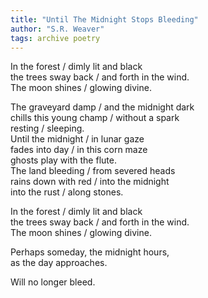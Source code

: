 ```yaml
---
title: "Until The Midnight Stops Bleeding"
author: "S.R. Weaver"
tags: archive poetry
---
```

In the forest / dimly lit and black<br />
the trees sway back / and forth in the wind.<br />
The moon shines / glowing divine.

The graveyard damp / and the midnight dark<br />
chills this young champ / without a spark<br />
resting / sleeping.<br />
Until the midnight / in lunar gaze<br />
fades into day / in this corn maze<br />
ghosts play with the flute.<br />
The land bleeding / from severed heads<br />
rains down with red / into the midnight<br />
into the rust / along stones.

In the forest / dimly lit and black<br />
the trees sway back / and forth in the wind.<br />
The moon shines / glowing divine.

Perhaps someday, the midnight hours,<br />
as the day approaches.

Will no longer bleed.
